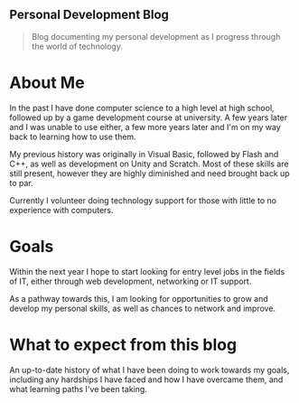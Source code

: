 ## Personal Development Blog

> Blog documenting my personal development as I progress through the world of technology.

# About Me
In the past I have done computer science to a high level at high school, followed up by a game development course at university. A few years later and I was unable to use either, a few more years later and I'm on my way back to learning how to use them.

My previous history was originally in Visual Basic, followed by Flash and C++, as well as development on Unity and Scratch. Most of these skills are still present, however they are highly diminished and need brought back up to par.

Currently I volunteer doing technology support for those with little to no experience with computers.

# Goals
Within the next year I hope to start looking for entry level jobs in the fields of IT, either through web development, networking or IT support.

As a pathway towards this, I am looking for opportunities to grow and develop my personal skills, as well as chances to network and improve.

# What to expect from this blog
An up-to-date history of what I have been doing to work towards my goals, including any hardships I have faced and how I have overcame them, and what learning paths I've been taking.